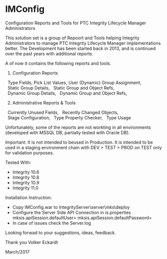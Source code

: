 # IMConfig
Configuration Reports and Tools for PTC Integrity Lifecycle Manager Administrators

This solution set is a group of Repoort and Tools helping Integrity Administrators to manage PTC Integrity Lifecycle Manager implementations better.
The Development has been started back in 2013, and is continued over the past years with additional reports.

A of now it contains the following reports and tools.

1) Configuration Reports

  Type Fields,
  Pick List Values,
  User (Dynamic) Group Assignment,
  Static Group Details,
  Static Group and Object Refs,
  Dynamic Group Details,
  Dynamic Group and Object Refs,


2) Administrative Reports & Tools

  Currently Unused Fields,
  Recently Changed Objects,
  Stage Configuration,
  Type Property Checker,
  Type Usage

Unfortunately, some of the reports are not workting in all environments (developed with MSSQL DB, partially tested with Oracle DB).

Important: It is not intended to beused in Production. It is intended to be used in a staging environment chain with DEV > TEST > PROD 
on TEST only for validation purposes.

Tested With:
- Integrity 10.6
- Integrity 10.8
- Integrity 10.9
- Integrity 11.0

Installation Instruction:

- Copy IMConfig.war to IntegrityServer\server\mks\deploy
- Configure the Server Side API Connection in is.properties
  mksis.apiSession.defaultUser=<username>
  mksis.apiSession.defaultPassword=<password>
- In case of issues check the Server.log

Looking forwad to your suggestions, ideas, feedback.

Thank you
Volker Eckardt

March/2017
